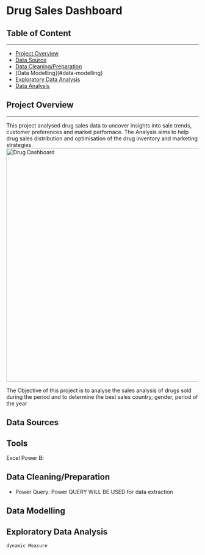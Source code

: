 # Drug Sales Dashboard

## Table of Content
---
 - [Project Overview](#project-overview)
 - [Data Source](#data-source)
 - [Data Cleaning/Preparation](#data-cleaning/preparation)
 - [Data Modelling](#data-modelling}
 - [Exploratory Data Analysis](#exploratory-data-analysis)
 - [Data Analysis](#data-exploratory)
   
## Project Overview
---
This project analysed drug sales data to uncover insights into sale trends, customer preferences and market perfornace. The Analysis aims to help drug sales distribution and optimisation of the drug inventory and marketing strategies.
<img width="613" alt="Drug Dashboard" src="https://github.com/user-attachments/assets/b80057a2-d6ea-48fc-b5e0-c18144b7dbc4">

The Objective of this project is to analyse the sales analysis of drugs sold during the period and to determine the best sales country, gender, period of the year
## Data Sources

## Tools
Excel
Power Bi
## Data Cleaning/Preparation

- Power Query: Power QUERY WILL BE USED  for data extraction
## Data Modelling

## Exploratory Data Analysis

```
dynamic Measure

